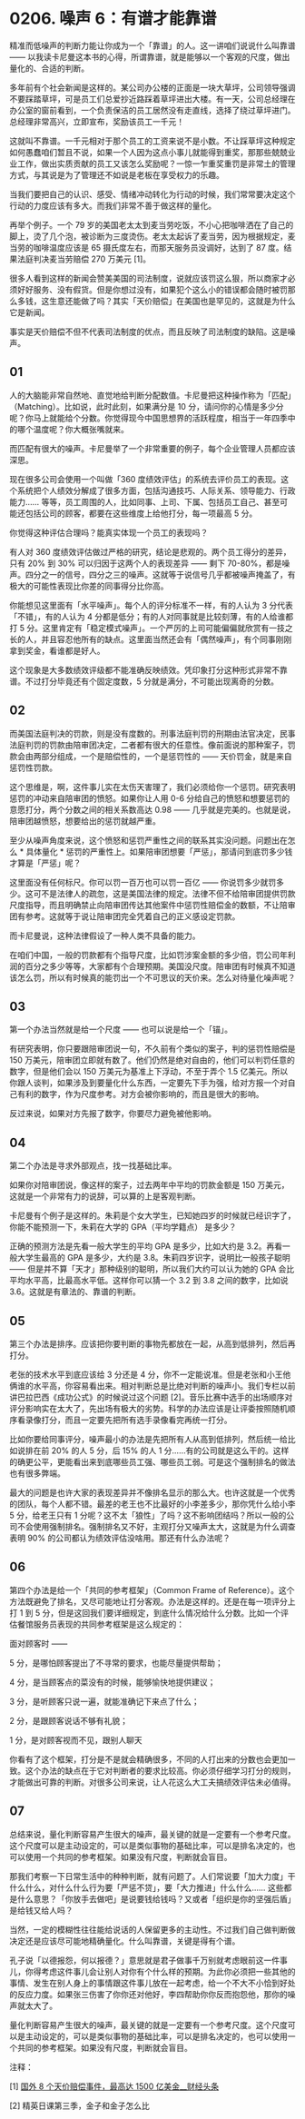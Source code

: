 # 0206. 噪声 6：有谱才能靠谱

精准而低噪声的判断力能让你成为一个「靠谱」的人。这一讲咱们说说什么叫靠谱 —— 以我读卡尼曼这本书的心得，所谓靠谱，就是能够以一个客观的尺度，做出量化的、合适的判断。

多年前有个社会新闻是这样的。某公司办公楼的正面是一块大草坪，公司领导强调不要踩踏草坪，可是员工们总爱抄近路踩着草坪进出大楼。有一天，公司总经理在办公室的窗前看到，一个负责保洁的员工居然没有走直线，选择了绕过草坪进门。总经理非常高兴，立即宣布，奖励该员工一千元！

这就叫不靠谱。一千元相对于那个员工的工资来说不是小数。不让踩草坪这种规定如何愚蠢咱们暂且不说，如果一个人因为这点小事儿就能得到重奖，那那些兢兢业业工作，做出实质贡献的员工又该怎么奖励呢？一惊一乍重奖重罚是非常土的管理方式，与其说是为了管理还不如说是老板在享受权力的乐趣。

当我们要把自己的认识、感受、情绪冲动转化为行动的时候，我们常常要决定这个行动的力度应该有多大。而我们非常不善于做这样的量化。

再举个例子。一个 79 岁的美国老太太到麦当劳吃饭，不小心把咖啡洒在了自己的脚上，烫了几个泡，被诊断为三度烫伤。老太太起诉了麦当劳，因为根据规定，麦当劳的咖啡温度应该是 65 摄氏度左右，而那天服务员没调好，达到了 87 度。结果法庭判决麦当劳赔偿 270 万美元 [1]。

很多人看到这样的新闻会赞美美国的司法制度，说就应该罚这么狠，所以商家才必须好好服务、没有假货。但是你想过没有，如果犯个这么小的错误都会随时被罚那么多钱，这生意还能做了吗？其实「天价赔偿」在美国也是罕见的，这就是为什么它是新闻。

事实是天价赔偿不但不代表司法制度的优点，而且反映了司法制度的缺陷。这是噪声。

## 01

人的大脑能非常自然地、直觉地给判断分配数值。卡尼曼把这种操作称为「匹配」（Matching）。比如说，此时此刻，如果满分是 10 分，请问你的心情是多少分呢？你马上就能给个分数。你觉得现今中国思想界的活跃程度，相当于一年四季中的哪个温度呢？你大概张嘴就来。

而匹配有很大的噪声。卡尼曼举了一个非常重要的例子，每个企业管理人员都应该深思。

现在很多公司会使用一个叫做「360 度绩效评估」的系统去评价员工的表现。这个系统把个人绩效分解成了很多方面，包括沟通技巧、人际关系、领导能力、行政能力…… 等等，员工周围的人，比如同事、上司、下属、包括员工自己、甚至可能还包括公司的顾客，都要在这些维度上给他打分，每一项最高 5 分。

你觉得这种评估合理吗？能真实体现一个员工的表现吗？

有人对 360 度绩效评估做过严格的研究，结论是悲观的。两个员工得分的差异，只有 20% 到 30% 可以归因于这两个人的表现差异 —— 剩下 70-80%，都是噪声。四分之一的信号，四分之三的噪声。这就等于说信号几乎都被噪声掩盖了，有极大的可能性表现比你差的同事得分比你高。

你能想见这里面有「水平噪声」。每个人的评分标准不一样，有的人认为 3 分代表「不错」，有的人认为 4 分都是低分；有的人对同事就是比较刻薄，有的人给谁都打 5 分。这里肯定有「稳定模式噪声」。一个严厉的上司可能偏偏就欣赏有一技之长的人，并且容忍他所有的缺点。这里面当然还会有「偶然噪声」，有个同事刚刚拿到奖金，看谁都是好人。

这个现象是大多数绩效评级都不能准确反映绩效。凭印象打分这种形式非常不靠谱。不过打分毕竟还有个固定度数，5 分就是满分，不可能出现离奇的分数。

## 02

而美国法庭判决的罚款，则是没有度数的。刑事法庭判罚的刑期由法官决定，民事法庭判罚的罚款由陪审团决定，二者都有很大的任意性。像前面说的那种案子，罚款会由两部分组成，一个是赔偿性的，一个是惩罚性的 —— 天价罚金，就是来自惩罚性罚款。

这个思维是，啊，这件事儿实在太伤天害理了，我们必须给你一个惩罚。研究表明惩罚的冲动来自陪审团的愤怒。如果你让人用 0-6 分给自己的愤怒和想要惩罚的意愿打分，两个分数之间的相关系数高达 0.98 —— 几乎就是完美的。也就是说，陪审团越愤怒，想要给出的惩罚就越严重。

至少从噪声角度来说，这个愤怒和惩罚严重性之间的联系其实没问题。问题出在怎么 * 具体量化 * 惩罚的严重性上。如果陪审团想要「严惩」，那请问到底罚多少钱才算是「严惩」呢？

这里面没有任何标尺。你可以罚一百万也可以罚一百亿 —— 你说罚多少就罚多少。这可不是法律人的疏忽，这是美国法律的规定。法律不但不给陪审团提供罚款尺度指导，而且明确禁止向陪审团传达其他案件中惩罚性赔偿金的数额，不让陪审团有参考。这就等于说让陪审团完全凭着自己的正义感设定罚款。

而卡尼曼说，这种法律假设了一种人类不具备的能力。

在咱们中国，一般的罚款都有个指导尺度，比如罚涉案金额的多少倍，罚公司年利润的百分之多少等等，大家都有个合理预期。美国没尺度。陪审团有时候真不知道该怎么罚，所以有时候真的能罚出一个不可思议的天价来。怎么对待量化噪声呢？

## 03

第一个办法当然就是给一个尺度 —— 也可以说是给一个「锚」。

有研究表明，你只要跟陪审团说一句，不久前有个类似的案子，判的惩罚性赔偿是 150 万美元，陪审团立即就有数了。他们仍然是绝对自由的，他们可以判罚任意的数字，但是他们会以 150 万美元为基准上下浮动，不至于弄个 1.5 亿美元。所以你跟人谈判，如果涉及到要量化什么东西，一定要先下手为强，给对方报一个对自己有利的数字，作为尺度参考。对方会被你影响的，而且是很大的影响。

反过来说，如果对方先报了数字，你要尽力避免被他影响。

## 04

第二个办法是寻求外部观点，找一找基础比率。

如果你对陪审团说，像这样的案子，过去两年中平均的罚款金额是 150 万美元，这就是一个非常有力的说辞，可以算的上是客观判断。

卡尼曼有个例子是这样的。朱莉是个女大学生，已知她四岁的时候就已经识字了，你能不能预测一下，朱莉在大学的 GPA（平均学籍点） 是多少？

正确的预测方法是先看一般大学生的平均 GPA 是多少，比如大约是 3.2。再看一般大学生最高的 GPA 是多少，大约是 3.8。朱莉四岁识字，说明比一般孩子聪明 —— 但是并不算「天才」那种级别的聪明，所以我们大约可以认为她的 GPA 会比平均水平高，比最高水平低。这样你可以猜一个 3.2 到 3.8 之间的数字，比如说 3.6。这就是有章法的、靠谱的判断。

## 05

第三个办法是排序。应该把你要判断的事物先都放在一起，从高到低排列，然后再打分。

老张的技术水平到底应该给 3 分还是 4 分，你不一定能说准。但是老张和小王他俩谁的水平高，你容易看出来。相对判断总是比绝对判断的噪声小。我们专栏以前讲巴拉巴西《成功公式》的时候说过这个问题 [2]。音乐比赛中选手的出场顺序对评分影响实在太大了，先出场有极大的劣势。科学的办法应该是让评委按照随机顺序看录像打分，而且一定要先把所有选手录像看完再统一打分。

比如你要给同事评分，噪声最小的办法是先把所有人从高到低排列，然后统一给比如说排在前 20% 的人 5 分，后 15% 的人 1 分……有的公司就是这么干的。这样的确更公平，更能看出来到底哪些员工强、哪些员工弱。可是这个强制排名的做法也有很多弊端。

最大的问题是也许大家的表现差异并不像排名显示的那么大。也许这就是一个优秀的团队，每个人都不错。最差的老王也不比最好的小李差多少，那你凭什么给小李 5 分，给老王只有 1 分呢？这不太「狼性」了吗？这不影响团结吗？所以一般的公司不会使用强制排名。强制排名又不好，主观打分又噪声太大，这就是为什么调查表明 90% 的公司都认为绩效评估没啥用。那还有什么办法呢？

## 06

第四个办法是给一个「共同的参考框架」（Common Frame of Reference）。这个方法既避免了排名，又尽可能地让打分客观。办法是这样的。还是在每一项评分上打 1 到 5 分，但是这回我们要详细规定，到底什么情况给什么分数。比如一个评估餐馆服务员表现的共同参考框架是这么规定的：

面对顾客时 ——

5 分，是哪怕顾客提出了不寻常的要求，也能尽量提供帮助；

4 分，是当顾客点的菜没有的时候，能够愉快地提供建议；

3 分，是听顾客只说一遍，就能准确记下来点了什么；

2 分，是跟顾客说话不够有礼貌；

1 分，是对顾客视而不见，跟别人聊天

你看有了这个框架，打分是不是就会精确很多，不同的人打出来的分数也会更加一致。这个办法的缺点在于它对判断者的要求比较高。你必须仔细学习打分的规则，才能做出可靠的判断。对很多公司来说，让人花这么大工夫搞绩效评估未必值得。

## 07

总结来说，量化判断容易产生很大的噪声，最关键的就是一定要有一个参考尺度。这个尺度可以是主动设定的，可以是类似事物的基础比率，可以是排名决定的，也可以使用一个共同的参考框架。如果没有尺度，判断就会盲目。

那我们考察一下日常生活中的种种判断，就有问题了。人们常说要「加大力度」干什么什么，对什么什么行为要「严惩不贷」，要「大力推进」什么什么…… 这些都是什么意思？「你放手去做吧」是说要钱给钱吗？又或者「组织是你的坚强后盾」是给钱又给人吗？

当然，一定的模糊性往往能给说话的人保留更多的主动性。不过我们自己做判断做决定还是应该尽可能地精确量化。什么叫靠谱，关键是得有个谱。

孔子说「以德报怨，何以报德？」意思就是君子做事千万别就考虑眼前这一件事儿，你得考虑这件事儿会让别人对你有个什么样的预期。为此你必须把一些其他的事情、发生在别人身上的事情跟这件事儿放在一起考虑，给一个不大不小恰到好处的反应力度。如果张三伤害了你你还对他好，李四帮助你你反而抱怨他，那你的噪声就太大了。

量化判断容易产生很大的噪声，最关键的就是一定要有一个参考尺度。这个尺度可以是主动设定的，可以是类似事物的基础比率，可以是排名决定的，也可以使用一个共同的参考框架。如果没有尺度，判断就会盲目。

注释：

[1] [国外 8 个天价赔偿事件，最高达 1500 亿美金__财经头条](https://cj.sina.com.cn/article/detail/1894964897/242122)

[2] 精英日课第三季，金子和金子怎么比